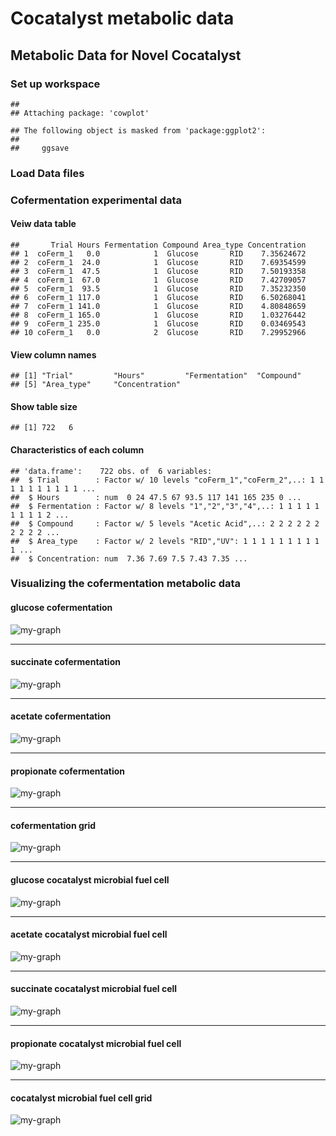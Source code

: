 Cocatalyst metabolic data
================

Metabolic Data for Novel Cocatalyst
-----------------------------------

### Set up workspace

    ## 
    ## Attaching package: 'cowplot'

    ## The following object is masked from 'package:ggplot2':
    ## 
    ##     ggsave

### Load Data files

### Cofermentation experimental data

#### Veiw data table

    ##       Trial Hours Fermentation Compound Area_type Concentration
    ## 1  coFerm_1   0.0            1  Glucose       RID    7.35624672
    ## 2  coFerm_1  24.0            1  Glucose       RID    7.69354599
    ## 3  coFerm_1  47.5            1  Glucose       RID    7.50193358
    ## 4  coFerm_1  67.0            1  Glucose       RID    7.42709057
    ## 5  coFerm_1  93.5            1  Glucose       RID    7.35232350
    ## 6  coFerm_1 117.0            1  Glucose       RID    6.50268041
    ## 7  coFerm_1 141.0            1  Glucose       RID    4.80848659
    ## 8  coFerm_1 165.0            1  Glucose       RID    1.03276442
    ## 9  coFerm_1 235.0            1  Glucose       RID    0.03469543
    ## 10 coFerm_1   0.0            2  Glucose       RID    7.29952966

#### View column names

    ## [1] "Trial"         "Hours"         "Fermentation"  "Compound"     
    ## [5] "Area_type"     "Concentration"

#### Show table size

    ## [1] 722   6

#### Characteristics of each column

    ## 'data.frame':    722 obs. of  6 variables:
    ##  $ Trial        : Factor w/ 10 levels "coFerm_1","coFerm_2",..: 1 1 1 1 1 1 1 1 1 1 ...
    ##  $ Hours        : num  0 24 47.5 67 93.5 117 141 165 235 0 ...
    ##  $ Fermentation : Factor w/ 8 levels "1","2","3","4",..: 1 1 1 1 1 1 1 1 1 2 ...
    ##  $ Compound     : Factor w/ 5 levels "Acetic Acid",..: 2 2 2 2 2 2 2 2 2 2 ...
    ##  $ Area_type    : Factor w/ 2 levels "RID","UV": 1 1 1 1 1 1 1 1 1 1 ...
    ##  $ Concentration: num  7.36 7.69 7.5 7.43 7.35 ...

### Visualizing the cofermentation metabolic data

#### glucose cofermentation

![my-graph](https://raw.githubusercontent.com/jalium/cocatalyst/master/metabolic_images/unnamed-chunk-7-1.png)

***

#### succinate cofermentation

![my-graph](https://raw.githubusercontent.com/jalium/cocatalyst/master/metabolic_images/unnamed-chunk-8-1.png)

***

#### acetate cofermentation

![my-graph](https://raw.githubusercontent.com/jalium/cocatalyst/master/metabolic_images/unnamed-chunk-9-1.png)

***

#### propionate cofermentation

![my-graph](https://raw.githubusercontent.com/jalium/cocatalyst/master/metabolic_images/unnamed-chunk-10-1.png)

***

#### cofermentation grid

![my-graph](https://raw.githubusercontent.com/jalium/cocatalyst/master/metabolic_images/unnamed-chunk-11-1.png)

***

#### glucose cocatalyst microbial fuel cell

![my-graph](https://raw.githubusercontent.com/jalium/cocatalyst/master/metabolic_images/unnamed-chunk-12-1.png)

***

#### acetate cocatalyst microbial fuel cell

![my-graph](https://raw.githubusercontent.com/jalium/cocatalyst/master/metabolic_images/unnamed-chunk-13-1.png)

***

#### succinate cocatalyst microbial fuel cell

![my-graph](https://raw.githubusercontent.com/jalium/cocatalyst/master/metabolic_images/unnamed-chunk-14-1.png)

***

#### propionate cocatalyst microbial fuel cell

![my-graph](https://raw.githubusercontent.com/jalium/cocatalyst/master/metabolic_images/unnamed-chunk-15-1.png)

***

#### cocatalyst microbial fuel cell grid

![my-graph](https://raw.githubusercontent.com/jalium/cocatalyst/master/metabolic_images/unnamed-chunk-16-1.png)
